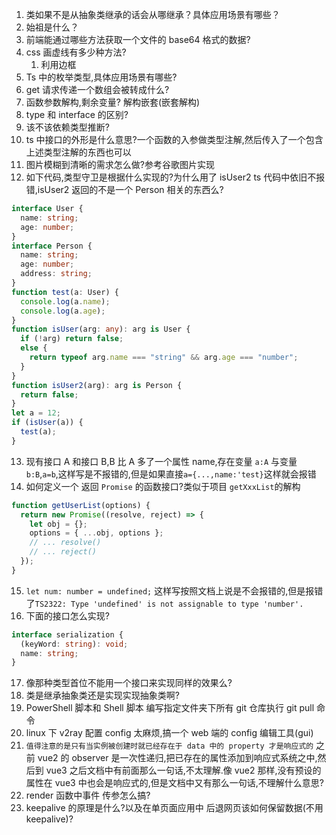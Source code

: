 1. 类如果不是从抽象类继承的话会从哪继承？具体应用场景有哪些？
2. 始祖是什么？
3. 前端能通过哪些方法获取一个文件的 base64 格式的数据?
4. css 画虚线有多少种方法?
   1. 利用边框
5. Ts 中的枚举类型,具体应用场景有哪些?
6. get 请求传递一个数组会被转成什么?
7. 函数参数解构,剩余变量? 解构嵌套(嵌套解构)
8. type 和 interface 的区别?
9. 该不该依赖类型推断?
10. ts 中接口的外形是什么意思?一个函数的入参做类型注解,然后传入了一个包含上述类型注解的东西也可以
11. 图片模糊到清晰的需求怎么做?参考谷歌图片实现
12. 如下代码,类型守卫是根据什么实现的?为什么用了 isUser2 ts 代码中依旧不报错,isUser2 返回的不是一个 Person 相关的东西么?

```typescript
interface User {
  name: string;
  age: number;
}
interface Person {
  name: string;
  age: number;
  address: string;
}
function test(a: User) {
  console.log(a.name);
  console.log(a.age);
}
function isUser(arg: any): arg is User {
  if (!arg) return false;
  else {
    return typeof arg.name === "string" && arg.age === "number";
  }
}
function isUser2(arg): arg is Person {
  return false;
}
let a = 12;
if (isUser(a)) {
  test(a);
}
```

13. 现有接口 A 和接口 B,B 比 A 多了一个属性 name,存在变量 `a:A` 与变量 `b:B`,`a=b`,这样写是不报错的,但是如果直接`a={...,name:'test}`这样就会报错
14. 如何定义一个 返回 `Promise` 的函数接口?类似于项目 `getXxxList`的解构

```javascript
function getUserList(options) {
  return new Promise((resolve, reject) => {
    let obj = {};
    options = { ...obj, options };
    // ... resolve()
    // ... reject()
  });
}
```

15. `let num: number = undefined;` 这样写按照文档上说是不会报错的,但是报错了`TS2322: Type 'undefined' is not assignable to type 'number'.`
16. 下面的接口怎么实现?

```typescript
interface serialization {
  (keyWord: string): void;
  name: string;
}
```

17. 像那种类型首位不能用一个接口来实现同样的效果么?
18. 类是继承抽象类还是实现实现抽象类啊?
19. PowerShell 脚本和 Shell 脚本 编写指定文件夹下所有 git 仓库执行 git pull 命令
20. linux 下 v2ray 配置 config 太麻烦,搞一个 web 端的 config 编辑工具(gui)
21. `值得注意的是只有当实例被创建时就已经存在于 data 中的 property 才是响应式的` 之前 vue2 的 observer 是一次性递归,把已存在的属性添加到响应式系统之中,然后到 vue3 之后文档中有前面那么一句话,不太理解.像 vue2 那样,没有预设的属性在 vue3 中也会是响应式的,但是文档中又有那么一句话,不理解什么意思?
22. render 函数中事件 传参怎么搞?
23. keepalive 的原理是什么?以及在单页面应用中 后退网页该如何保留数据(不用 keepalive)?

